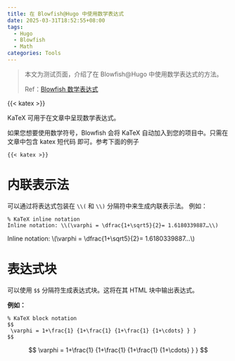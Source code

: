 ```yaml
---
title: 在 Blowfish@Hugo 中使用数学表达式
date: 2025-03-31T18:52:55+08:00
tags:
  - Hugo
  - Blowfish
  - Math
categories: Tools
---
```


> 本文为测试页面，介绍了在 Blowfish@Hugo 中使用数学表达式的方法。
> 
> Ref：[Blowfish 数学表达式](https://blowfish.page/zh-cn/samples/mathematical-notation/)

{{< katex >}}

KaTeX 可用于在文章中呈现数学表达式。

如果您想要使用数学符号，Blowfish 会将 KaTeX 自动加入到您的项目中。只需在文章中包含 katex 短代码 即可。参考下面的例子


````
{{< katex >}}
````


# 内联表示法
可以通过将表达式包装在 `\\(` 和 `\\)` 分隔符中来生成内联表示法。
例如：
```
% KaTeX inline notation
Inline notation: \\(\varphi = \dfrac{1+\sqrt5}{2}= 1.6180339887…\\)
```

Inline notation: \\(\varphi = \dfrac{1+\sqrt5}{2}= 1.6180339887…\\)

# 表达式块
可以使用 `$$` 分隔符生成表达式块。这将在其 HTML 块中输出表达式。

**例如：**

```
% KaTeX block notation
$$
 \varphi = 1+\frac{1} {1+\frac{1} {1+\frac{1} {1+\cdots} } }
$$
```

$$
\varphi = 1+\frac{1} {1+\frac{1} {1+\frac{1} {1+\cdots} } }
$$
